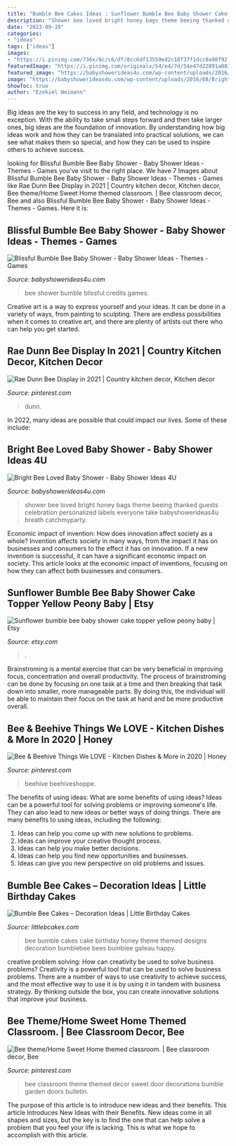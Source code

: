```yaml
---
title: "Bumble Bee Cakes Ideas : Sunflower Bumble Bee Baby Shower Cake Topper Yellow Peony Baby"
description: "Shower bee loved bright honey bags theme beeing thanked guests celebration personalized labels everyone take babyshowerideas4u breath catchmyparty"
date: "2023-09-19"
categories:
- "ideas"
tags: ["ideas"]
images:
- "https://i.pinimg.com/736x/8c/c6/df/8cc6df13559ed2c18f37f1dcc0a98f92.jpg"
featuredImage: "https://i.pinimg.com/originals/54/e4/7d/54e47d22891a881e163a6ed077dacf4e.jpg"
featured_image: "https://babyshowerideas4u.com/wp-content/uploads/2016/08/Bright-Bee-Loved-Baby-Shower-Babys-Breath-600x899.jpg"
image: "https://babyshowerideas4u.com/wp-content/uploads/2016/08/Bright-Bee-Loved-Baby-Shower-Babys-Breath-600x899.jpg"
ShowToc: true
author: "Ezekiel Weimann"
---
```



Big ideas are the key to success in any field, and technology is no exception. With the ability to take small steps forward and then take larger ones, big ideas are the foundation of innovation. By understanding how big ideas work and how they can be translated into practical solutions, we can see what makes them so special, and how they can be used to inspire others to achieve success.

	

		
looking for Blissful Bumble Bee Baby Shower - Baby Shower Ideas - Themes - Games you've visit to the right place. We have 7 Images about Blissful Bumble Bee Baby Shower - Baby Shower Ideas - Themes - Games like Rae Dunn Bee Display in 2021 | Country kitchen decor, Kitchen decor, Bee theme/Home Sweet Home themed classroom. | Bee classroom decor, Bee and also Blissful Bumble Bee Baby Shower - Baby Shower Ideas - Themes - Games. Here it is:
		
    
## Blissful Bumble Bee Baby Shower - Baby Shower Ideas - Themes - Games

<img loading=lazy src="http://www.babyshowerideas4u.com/wp-content/uploads/2016/08/Blissful-Bumble-Bee-Baby-Shower-Table.jpg" onerror="this.onerror=null;this.src='https://tse1.mm.bing.net/th?id=OIP.2BA8qw7zrryWEIaFMjcBNgHaLH&amp;pid=15.1';" alt="Blissful Bumble Bee Baby Shower - Baby Shower Ideas - Themes - Games">

_Source: babyshowerideas4u.com_

>bee shower bumble blissful credits games. 

	

Creative art is a way to express yourself and your ideas. It can be done in a variety of ways, from painting to sculpting. There are endless possibilities when it comes to creative art, and there are plenty of artists out there who can help you get started.

    
## Rae Dunn Bee Display In 2021 | Country Kitchen Decor, Kitchen Decor

<img loading=lazy src="https://i.pinimg.com/736x/8c/c6/df/8cc6df13559ed2c18f37f1dcc0a98f92.jpg" onerror="this.onerror=null;this.src='https://tse2.mm.bing.net/th?id=OIP.3NJ7O_MLIIuHvl3vpY-n4wHaJ3&amp;pid=15.1';" alt="Rae Dunn Bee Display in 2021 | Country kitchen decor, Kitchen decor">

_Source: pinterest.com_

>dunn. 

	

In 2022, many ideas are possible that could impact our lives. Some of these include: 

    
## Bright Bee Loved Baby Shower - Baby Shower Ideas 4U

<img loading=lazy src="https://babyshowerideas4u.com/wp-content/uploads/2016/08/Bright-Bee-Loved-Baby-Shower-Babys-Breath-600x899.jpg" onerror="this.onerror=null;this.src='https://tse3.mm.bing.net/th?id=OIP.JU3dz0f5xWGCcda2W470SAHaLG&amp;pid=15.1';" alt="Bright Bee Loved Baby Shower - Baby Shower Ideas 4U">

_Source: babyshowerideas4u.com_

>shower bee loved bright honey bags theme beeing thanked guests celebration personalized labels everyone take babyshowerideas4u breath catchmyparty. 

	

Economic impact of invention: How does innovation affect society as a whole?
Invention affects society in many ways, from the impact it has on businesses and consumers to the effect it has on innovation. If a new invention is successful, it can have a significant economic impact on society. This article looks at the economic impact of inventions, focusing on how they can affect both businesses and consumers.

    
## Sunflower Bumble Bee Baby Shower Cake Topper Yellow Peony Baby | Etsy

<img loading=lazy src="https://i.etsystatic.com/10559715/r/il/8dee8f/1896992606/il_794xN.1896992606_d1ua.jpg" onerror="this.onerror=null;this.src='https://tse3.mm.bing.net/th?id=OIP.ukX8SbfSQ7SUhK6iD7WUawHaJ4&amp;pid=15.1';" alt="Sunflower bumble bee baby shower cake topper yellow peony baby | Etsy">

_Source: etsy.com_

>. 

	

Brainstroming is a mental exercise that can be very beneficial in improving focus, concentration and overall productivity. The process of brainstroming can be done by focusing on one task at a time and then breaking that task down into smaller, more manageable parts. By doing this, the individual will be able to maintain their focus on the task at hand and be more productive overall.

    
## Bee &amp; Beehive Things We LOVE - Kitchen Dishes &amp; More In 2020 | Honey

<img loading=lazy src="https://i.pinimg.com/originals/54/e4/7d/54e47d22891a881e163a6ed077dacf4e.jpg" onerror="this.onerror=null;this.src='https://tse3.mm.bing.net/th?id=OIP.f0e4geVF7k82MG7-b4dM4wAAAA&amp;pid=15.1';" alt="Bee &amp; Beehive Things We LOVE - Kitchen Dishes &amp; More in 2020 | Honey">

_Source: pinterest.com_

>beehive beehiveshoppe. 

	

The benefits of using ideas: What are some benefits of using ideas?
Ideas can be a powerful tool for solving problems or improving someone's life. They can also lead to new ideas or better ways of doing things. There are many benefits to using ideas, including the following: 
1. Ideas can help you come up with new solutions to problems.
2. Ideas can improve your creative thought process. 
3. Ideas can help you make better decisions. 
4. Ideas can help you find new opportunities and businesses. 
5. Ideas can give you new perspective on old problems and issues.

    
## Bumble Bee Cakes – Decoration Ideas | Little Birthday Cakes

<img loading=lazy src="http://www.littlebcakes.com/wp-content/uploads/2014/01/Bumble-Bee-Cake.jpg" onerror="this.onerror=null;this.src='https://tse2.mm.bing.net/th?id=OIP.L8XUa_I7UN4F4Lu0HB5w8gHaJ6&amp;pid=15.1';" alt="Bumble Bee Cakes – Decoration Ideas | Little Birthday Cakes">

_Source: littlebcakes.com_

>bee bumble cakes cake birthday honey theme themed designs decoration bumblebee bees bumblee gateau happy. 

	

creative problem solving: How can creativity be used to solve business problems?
Creativity is a powerful tool that can be used to solve business problems. There are a number of ways to use creativity to achieve success, and the most effective way to use it is by using it in tandem with business strategy. By thinking outside the box, you can create innovative solutions that improve your business.

    
## Bee Theme/Home Sweet Home Themed Classroom. | Bee Classroom Decor, Bee

<img loading=lazy src="https://i.pinimg.com/736x/03/15/f0/0315f09d803fb221bf4120690d8ac2fe.jpg" onerror="this.onerror=null;this.src='https://tse4.mm.bing.net/th?id=OIP.ZLFrlFLvNE4odCpNfdsYfgHaJ3&amp;pid=15.1';" alt="Bee theme/Home Sweet Home themed classroom. | Bee classroom decor, Bee">

_Source: pinterest.com_

>bee classroom theme themed decor sweet door decorations bumble garden doors bulletin. 

	

The purpose of this article is to introduce new ideas and their benefits.
This article Introduces New Ideas with their Benefits. New ideas come in all shapes and sizes, but the key is to find the one that can help solve a problem that you feel your life is lacking. This is what we hope to accomplish with this article.


